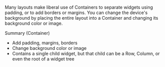 Many layouts make liberal use of Containers to separate
widgets using padding, or to add borders or margins.
You can change the device's background by placing the
entire layout into a Container and changing its background
color or image.


Summary (Container)

* Add padding, margins, borders
* Change background color or image
* Contains a single child widget, but that child can be a Row,
    Column, or even the root of a widget tree
